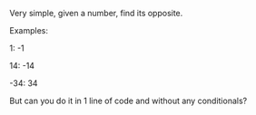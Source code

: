 Very simple, given a number, find its opposite.

Examples:

1: -1

14: -14

-34: 34

But can you do it in 1 line of code and without any conditionals?
